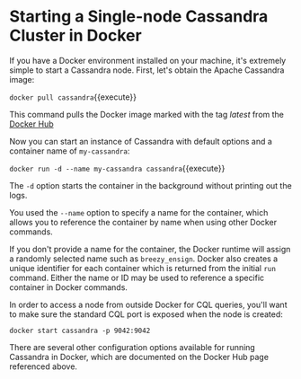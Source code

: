 # Starting a Single-node Cassandra Cluster in Docker
 
If you have a Docker environment installed on your machine, it's extremely simple to start a Cassandra node. First, let's obtain the Apache Cassandra image:

`docker pull cassandra`{{execute}}

This command pulls the Docker image marked with the tag _latest_ from the [Docker Hub](https://hub.docker.com/_/cassandra/)

Now you can start an instance of Cassandra with default options and a container name of `my-cassandra`:

`docker run -d --name my-cassandra cassandra`{{execute}}

The `-d` option starts the container in the background without printing out the logs.

You used the `--name` option to specify a name for the container, which allows you to reference the container by name when using other Docker commands. 

If you don't provide a name for the container, the Docker runtime will assign a randomly selected name such as `breezy_ensign`. Docker also creates a unique identifier for each container which is returned from the initial `run` command. Either the name or ID may be used to reference a specific container in Docker commands.

In order to access a node from outside Docker for CQL queries, you'll want to make sure the standard CQL port is exposed when the node is created:

`docker start cassandra -p 9042:9042`

There are several other configuration options available for running Cassandra in Docker, which are documented on the Docker Hub page referenced above. 





